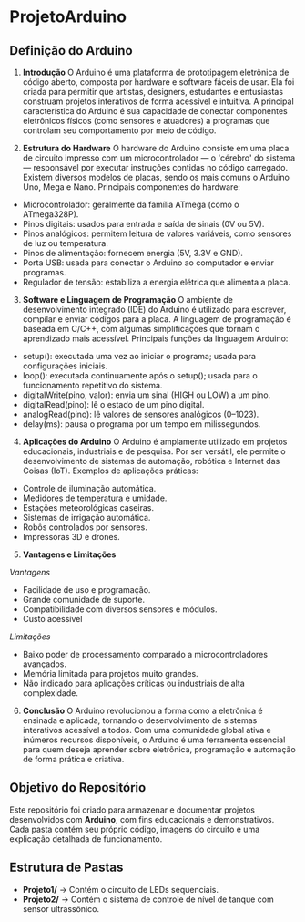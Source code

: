 # ProjetoArduino

## Definição do Arduino
1. **Introdução**
O Arduino é uma plataforma de prototipagem eletrônica de código aberto, composta por hardware e software fáceis de usar. 
Ela foi criada para permitir que artistas, designers, estudantes e entusiastas construam projetos interativos de forma acessível e intuitiva. A principal característica do Arduino é sua capacidade de conectar componentes eletrônicos físicos (como sensores e atuadores) a programas que controlam seu comportamento por meio de código.


2. **Estrutura do Hardware**
O hardware do Arduino consiste em uma placa de circuito impresso com um microcontrolador — o 'cérebro' do sistema — responsável por executar instruções contidas no código carregado. Existem diversos modelos de placas, sendo os mais comuns o Arduino Uno, Mega e Nano.
Principais componentes do hardware:
- Microcontrolador: geralmente da família ATmega (como o ATmega328P).
- Pinos digitais: usados para entrada e saída de sinais (0V ou 5V).
- Pinos analógicos: permitem leitura de valores variáveis, como sensores de luz ou 	temperatura.
- Pinos de alimentação: fornecem energia (5V, 3.3V e GND).
- Porta USB: usada para conectar o Arduino ao computador e enviar programas.
- Regulador de tensão: estabiliza a energia elétrica que alimenta a placa.


3. **Software e Linguagem de Programação**
O ambiente de desenvolvimento integrado (IDE) do Arduino é utilizado para escrever, compilar e enviar códigos para a placa. A linguagem de programação é baseada em C/C++, com algumas simplificações que tornam o aprendizado mais acessível.
Principais funções da linguagem Arduino:
- setup(): executada uma vez ao iniciar o programa; usada para configurações 	iniciais.
- loop(): executada continuamente após o setup(); usada para o funcionamento 	repetitivo do sistema.
- digitalWrite(pino, valor): envia um sinal (HIGH ou LOW) a um pino.
- digitalRead(pino): lê o estado de um pino digital.
- analogRead(pino): lê valores de sensores analógicos (0–1023).
- delay(ms): pausa o programa por um tempo em milissegundos.


4. **Aplicações do Arduino**
O Arduino é amplamente utilizado em projetos educacionais, industriais e de pesquisa. Por ser versátil, ele permite o desenvolvimento de sistemas de automação, robótica e Internet das Coisas (IoT).
Exemplos de aplicações práticas:
- Controle de iluminação automática.
- Medidores de temperatura e umidade.
- Estações meteorológicas caseiras.
- Sistemas de irrigação automática.
- Robôs controlados por sensores.
- Impressoras 3D e drones.

  
5. **Vantagens e Limitações**

*Vantagens*


- Facilidade de uso e programação.
- Grande comunidade de suporte.
- Compatibilidade com diversos sensores e módulos. 
- Custo acessível     

*Limitações*


- Baixo poder de processamento comparado a microcontroladores avançados. 
- Memória limitada para projetos muito grandes.
- Não indicado para aplicações críticas ou industriais de alta complexidade.


6. **Conclusão**
O Arduino revolucionou a forma como a eletrônica é ensinada e aplicada, tornando o desenvolvimento de sistemas interativos acessível a todos. Com uma comunidade global ativa e inúmeros recursos disponíveis, o Arduino é uma ferramenta essencial para quem deseja aprender sobre eletrônica, programação e automação de forma prática e criativa.


## Objetivo do Repositório
Este repositório foi criado para armazenar e documentar projetos desenvolvidos com **Arduino**, com fins educacionais e demonstrativos.  
Cada pasta contém seu próprio código, imagens do circuito e uma explicação detalhada de funcionamento.


## Estrutura de Pastas
- **Projeto1/** → Contém o circuito de LEDs sequenciais.  
- **Projeto2/** → Contém o sistema de controle de nível de tanque com sensor ultrassônico.
